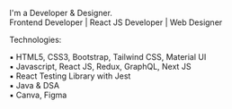 I'm a Developer & Designer. <br/>
Frontend Developer | React JS Developer | Web Designer


Technologies:

▪︎ HTML5, CSS3, Bootstrap, Tailwind CSS, Material UI <br/>
▪︎ Javascript, React JS, Redux, GraphQL, Next JS <br/>
▪︎ React Testing Library with Jest <br/>
▪︎ Java & DSA <br/>
▪︎ Canva, Figma <br/>
